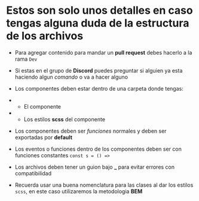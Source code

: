 # Estos son solo unos detalles en caso tengas alguna duda de la estructura de los archivos

- Para agregar contenido para mandar un **pull request** debes hacerlo a la rama `Dev`

- Si estas en el grupo de **Discord** puedes preguntar si alguien ya esta haciendo algun _comando_ o va a hacer alguno

- Los componentes deben estar dentro de una carpeta donde tengas:
- - El componente
- - Los estilos **scss** del componente

- Los componentes deben ser _funciones_ normales y deben ser exportadas por **default**

- Los eventos o funciones dentro de los componentes
  deben ser con funciones constantes `const s = () =>`

- Los archivos deben tener un guion bajo **\_** para evitar errores con compatibilidad

- Recuerda usar una buena nomenclatura para las clases al dar los estilos `scss`, en este caso utilizaremos la metodologia **BEM**
